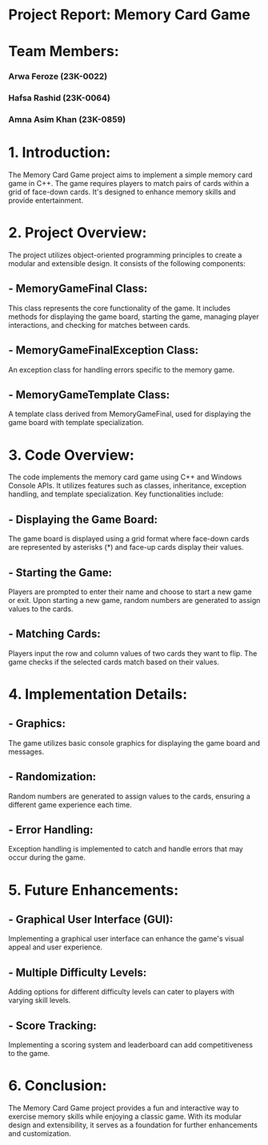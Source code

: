 # Project Report: Memory Card Game
# Team Members:
 ### Arwa Feroze (23K-0022)
 ### Hafsa Rashid (23K-0064)
 ### Amna Asim Khan (23K-0859)
 
 # 1. Introduction:
The Memory Card Game project aims to implement a simple memory card game in C++. The game requires players to match pairs of cards within a grid of face-down cards. It's designed to enhance memory skills and provide entertainment.

# 2. Project Overview:
The project utilizes object-oriented programming principles to create a modular and extensible design. It consists of the following components:

## - MemoryGameFinal Class:
This class represents the core functionality of the game. It includes methods for displaying the game board, starting the game, managing player interactions, and checking for matches between cards.

## - MemoryGameFinalException Class: 
An exception class for handling errors specific to the memory game.

## - MemoryGameTemplate Class: 
A template class derived from MemoryGameFinal, used for displaying the game board with template specialization.

# 3. Code Overview:
The code implements the memory card game using C++ and Windows Console APIs. It utilizes features such as classes, inheritance, exception handling, and template specialization. Key functionalities include:

## - Displaying the Game Board:
The game board is displayed using a grid format where face-down cards are represented by asterisks (*) and face-up cards display their values.

## - Starting the Game:
Players are prompted to enter their name and choose to start a new game or exit. Upon starting a new game, random numbers are generated to assign values to the cards.

## - Matching Cards:
Players input the row and column values of two cards they want to flip. The game checks if the selected cards match based on their values.

# 4. Implementation Details:
## - Graphics:
The game utilizes basic console graphics for displaying the game board and messages.

## - Randomization:
Random numbers are generated to assign values to the cards, ensuring a different game experience each time.

## - Error Handling:
Exception handling is implemented to catch and handle errors that may occur during the game.

# 5. Future Enhancements:
## - Graphical User Interface (GUI): 
Implementing a graphical user interface can enhance the game's visual appeal and user experience.

## - Multiple Difficulty Levels:
Adding options for different difficulty levels can cater to players with varying skill levels.

## - Score Tracking:
Implementing a scoring system and leaderboard can add competitiveness to the game.

# 6. Conclusion:
The Memory Card Game project provides a fun and interactive way to exercise memory skills while enjoying a classic game. With its modular design and extensibility, it serves as a foundation for further enhancements and customization.

